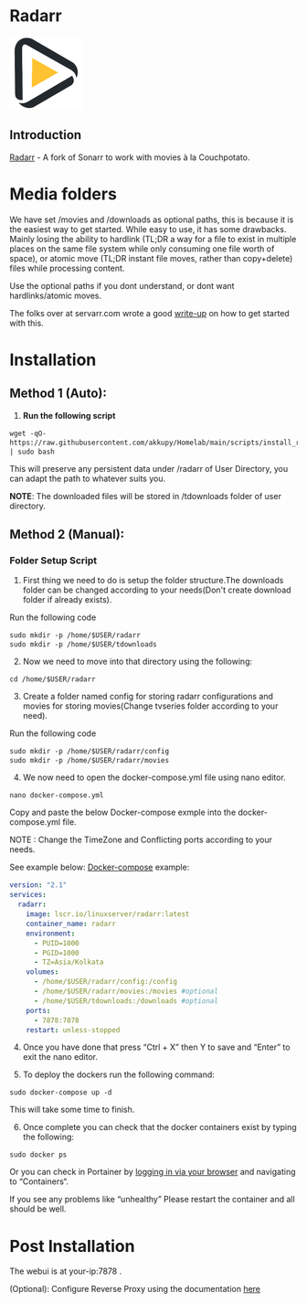 # Radarr

![](../images/radarr.png)

## Introduction

[Radarr](https://github.com/Radarr/Radarr) - A fork of Sonarr to work with movies à la Couchpotato.

# Media folders

We have set /movies and /downloads as optional paths, this is because it is the easiest way to get started. While easy to use, it has some drawbacks. Mainly losing the ability to hardlink (TL;DR a way for a file to exist in multiple places on the same file system while only consuming one file worth of space), or atomic move (TL;DR instant file moves, rather than copy+delete) files while processing content.

Use the optional paths if you dont understand, or dont want hardlinks/atomic moves.

The folks over at servarr.com wrote a good [write-up](https://wiki.servarr.com/docker-guide#consistent-and-well-planned-paths) on how to get started with this.

# Installation

## Method 1 (Auto):

1. **Run the following script**

```
wget -qO- https://raw.githubusercontent.com/akkupy/Homelab/main/scripts/install_radarr.sh | sudo bash
```

This will preserve any persistent data under /radarr of User Directory, you can adapt the path to whatever suits you.

**NOTE**: The downloaded files will be stored in /tdownloads folder of user directory.

## Method 2 (Manual):

### Folder Setup Script

1. First thing we need to do is setup the folder structure.The downloads folder can be changed according to your needs(Don't create download folder if already exists).

Run the following code
```
sudo mkdir -p /home/$USER/radarr
sudo mkdir -p /home/$USER/tdownloads
```

2. Now we need to move into that directory using the following:

```
cd /home/$USER/radarr
```
3. Create a folder named config for storing radarr configurations and movies for storing movies(Change tvseries folder according to your need).

Run the following code
```
sudo mkdir -p /home/$USER/radarr/config
sudo mkdir -p /home/$USER/radarr/movies
```
4. We now need to open the docker-compose.yml file using nano editor.

```
nano docker-compose.yml
```
Copy and paste the below Docker-compose exmple into the docker-compose.yml file.

NOTE : Change the TimeZone and Conflicting ports according to your needs.

See example below:
[Docker-compose](https://docs.docker.com/compose/install/) example:

```yaml
version: "2.1"
services:
  radarr:
    image: lscr.io/linuxserver/radarr:latest
    container_name: radarr
    environment:
      - PUID=1000
      - PGID=1000
      - TZ=Asia/Kolkata
    volumes:
      - /home/$USER/radarr/config:/config
      - /home/$USER/radarr/movies:/movies #optional
      - /home/$USER/tdownloads:/downloads #optional
    ports:
      - 7878:7878
    restart: unless-stopped
```
4. Once you have done that press “Ctrl + X” then Y to save and “Enter” to exit the nano editor.

5. To deploy the dockers run the following command:

```
sudo docker-compose up -d
```

This will take some time to finish.

6. Once complete you can check that the docker containers exist by typing the following:

```
sudo docker ps
```

Or you can check in Portainer by [logging in via your browser](https://github.com/akkupy/Homelab#login-to-portainer) and navigating to “Containers“.

If you see any problems like “unhealthy” Please restart the container and all should be well.

# Post Installation

The webui is at your-ip:7878 .

(Optional): Configure Reverse Proxy using the documentation [here](https://github.com/akkupy/Homelab/blob/main/docs/nginx_proxy_manager.md#first-proxy-host-setup)